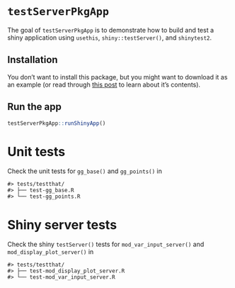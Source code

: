 
<!-- README.md is generated from README.Rmd. Please edit that file -->

# `testServerPkgApp`

<!-- badges: start -->
<!-- badges: end -->

The goal of `testServerPkgApp` is to demonstrate how to build and test a shiny
application using `usethis`, `shiny::testServer()`, and `shinytest2`.

## Installation

You don’t want to install this package, but you might want to download
it as an example (or read through [this
post](https://mjfrigaard.github.io/posts/testing-shiny/) to learn about
it’s contents).

## Run the app

``` r
testServerPkgApp::runShinyApp()
```

# Unit tests

Check the unit tests for `gg_base()` and `gg_points()` in

    #> tests/testthat/
    #> ├── test-gg_base.R
    #> └── test-gg_points.R

# Shiny server tests

Check the shiny `testServer()` tests for `mod_var_input_server()` and
`mod_display_plot_server()` in

    #> tests/testthat/
    #> ├── test-mod_display_plot_server.R
    #> └── test-mod_var_input_server.R
